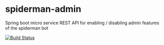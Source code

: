 # spiderman-admin
Spring boot micro service  REST API for enabling / disabling admin features of the spiderman bot

[![Build Status](https://travis-ci.org/mazarag2/spiderman-admin.svg?branch=master)](https://travis-ci.org/mazarag2/spiderman-admin)
